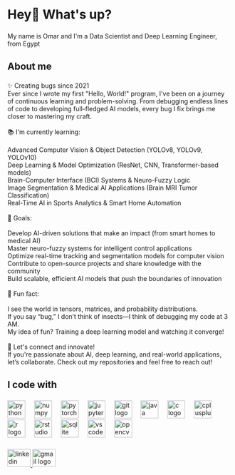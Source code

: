 <h1 align="left">Hey👋 What's up?</h1>

###

<p align="left">My name is Omar and I'm a Data Scientist and Deep Learning Engineer, from Egypt</p>

###

<h2 align="left">About me</h2>

###

<p align="left">✨ Creating bugs since 2021<br>Ever since I wrote my first "Hello, World!" program, I've been on a journey of continuous learning and problem-solving. From debugging endless lines of code to developing full-fledged AI models, every bug I fix brings me closer to mastering my craft.<br><br>📚 I'm currently learning:<br><br>    Advanced Computer Vision & Object Detection (YOLOv8, YOLOv9, YOLOv10)<br>    Deep Learning & Model Optimization (ResNet, CNN, Transformer-based models)<br>    Brain-Computer Interface (BCI) Systems & Neuro-Fuzzy Logic<br>    Image Segmentation & Medical AI Applications (Brain MRI Tumor Classification)<br>    Real-Time AI in Sports Analytics & Smart Home Automation<br><br>🎯 Goals:<br><br>    Develop AI-driven solutions that make an impact (from smart homes to medical AI)<br>    Master neuro-fuzzy systems for intelligent control applications<br>    Optimize real-time tracking and segmentation models for computer vision<br>    Contribute to open-source projects and share knowledge with the community<br>    Build scalable, efficient AI models that push the boundaries of innovation<br><br>🎲 Fun fact:<br><br>    I see the world in tensors, matrices, and probability distributions.<br>    If you say “bug,” I don’t think of insects—I think of debugging my code at 3 AM.<br>    My idea of fun? Training a deep learning model and watching it converge!<br><br>🚀 Let's connect and innovate!<br>If you're passionate about AI, deep learning, and real-world applications, let’s collaborate. Check out my repositories and feel free to reach out!</p>

###

<h2 align="left">I code with</h2>

###

<div align="left">
  <img src="https://cdn.jsdelivr.net/gh/devicons/devicon/icons/python/python-original.svg" height="40" alt="python logo"  />
  <img width="12" />
  <img src="https://cdn.jsdelivr.net/gh/devicons/devicon/icons/numpy/numpy-original.svg" height="40" alt="numpy logo"  />
  <img width="12" />
  <img src="https://cdn.jsdelivr.net/gh/devicons/devicon/icons/pytorch/pytorch-original.svg" height="40" alt="pytorch logo"  />
  <img width="12" />
  <img src="https://cdn.jsdelivr.net/gh/devicons/devicon/icons/jupyter/jupyter-original.svg" height="40" alt="jupyter logo"  />
  <img width="12" />
  <img src="https://cdn.jsdelivr.net/gh/devicons/devicon/icons/git/git-original.svg" height="40" alt="git logo"  />
  <img width="12" />
  <img src="https://cdn.jsdelivr.net/gh/devicons/devicon/icons/java/java-original.svg" height="40" alt="java logo"  />
  <img width="12" />
  <img src="https://cdn.jsdelivr.net/gh/devicons/devicon/icons/c/c-original.svg" height="40" alt="c logo"  />
  <img width="12" />
  <img src="https://cdn.jsdelivr.net/gh/devicons/devicon/icons/cplusplus/cplusplus-original.svg" height="40" alt="cplusplus logo"  />
  <img width="12" />
  <img src="https://cdn.jsdelivr.net/gh/devicons/devicon/icons/r/r-original.svg" height="40" alt="r logo"  />
  <img width="12" />
  <img src="https://cdn.jsdelivr.net/gh/devicons/devicon/icons/rstudio/rstudio-original.svg" height="40" alt="rstudio logo"  />
  <img width="12" />
  <img src="https://cdn.jsdelivr.net/gh/devicons/devicon/icons/sqlite/sqlite-original.svg" height="40" alt="sqlite logo"  />
  <img width="12" />
  <img src="https://cdn.jsdelivr.net/gh/devicons/devicon/icons/vscode/vscode-original.svg" height="40" alt="vscode logo"  />
  <img width="12" />
  <img src="https://cdn.jsdelivr.net/gh/devicons/devicon/icons/opencv/opencv-original.svg" height="40" alt="opencv logo"  />
</div>

###

<div align="left">
  <a href="https://www.linkedin.com/in/omarali14/" target="_blank">
    <img src="https://raw.githubusercontent.com/maurodesouza/profile-readme-generator/master/src/assets/icons/social/linkedin/default.svg" width="52" height="40" alt="linkedin logo"  />
  </a>
  <a href="mailto:omaaralii14@gmail.com" target="_blank">
    <img src="https://raw.githubusercontent.com/maurodesouza/profile-readme-generator/master/src/assets/icons/social/gmail/default.svg" width="52" height="40" alt="gmail logo"  />
  </a>
</div>

###
